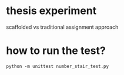 # thesis experiment
scaffolded vs traditional assignment approach

# how to run the test?
```
python -m unittest number_stair_test.py
```